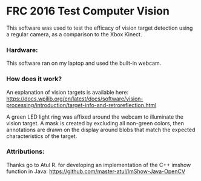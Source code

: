 # FRC 2016 Test Computer Vision
This software was used to test the efficacy of vision target detection using a regular camera, as a comparison to the Xbox Kinect.

### Hardware: 
This software ran on my laptop and used the built-in webcam.

### How does it work?
An explanation of vision targets is available here: https://docs.wpilib.org/en/latest/docs/software/vision-processing/introduction/target-info-and-retroreflection.html

A green LED light ring was affixed around the webcam to illuminate the vision target. A mask is created by excluding all non-green colors, then annotations are drawn on the display around blobs that match the expected characteristics of the target.

### Attributions:
Thanks go to Atul R. for developing an implementation of the C++ imshow function in Java: https://github.com/master-atul/ImShow-Java-OpenCV
